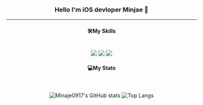
<div align = center>
  
### Hello I'm iOS devloper Minjae 👋
---

<p align = center>
  
#### 🛠My Skills<br>
  
  <br>
<img
  src="https://img.shields.io/badge/Swift-F05138?style=flat-square&logo=Swift&logoColor=white"
/>
<img
  src="https://img.shields.io/badge/C-A8B9CC?style=flat-square&logo=C&logoColor=white"
/>
   <img
  src="https://img.shields.io/badge/Java-007396?style=flat-square&logo=Java&logoColor=white"
/>
</p>

<div align = center>
  
#### 💻My Stats<br>
  
<br>  
  
![Minaje0917's GitHub stats](https://github-readme-stats.vercel.app/api?username=Minaje0917&show_icons=true&theme=tokyonight)
![Top Langs](https://github-readme-stats.vercel.app/api/top-langs/?username=minaje0917&layout=Demo&theme=tokyonight)
  
 </div>

 </div>
